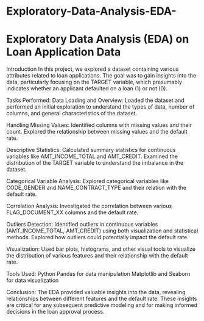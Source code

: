 # Exploratory-Data-Analysis-EDA-

# Exploratory Data Analysis (EDA) on Loan Application Data

Introduction
In this project, we explored a dataset containing various attributes related to loan applications. The goal was to gain insights into the data, particularly focusing on the TARGET variable, which presumably indicates whether an applicant defaulted on a loan (1) or not (0).

Tasks Performed:
Data Loading and Overview: Loaded the dataset and performed an initial exploration to understand the types of data, number of columns, and general characteristics of the dataset.

Handling Missing Values:
Identified columns with missing values and their count.
Explored the relationship between missing values and the default rate.

Descriptive Statistics:
Calculated summary statistics for continuous variables like AMT_INCOME_TOTAL and AMT_CREDIT.
Examined the distribution of the TARGET variable to understand the imbalance in the dataset.

Categorical Variable Analysis:
Explored categorical variables like CODE_GENDER and NAME_CONTRACT_TYPE and their relation with the default rate.

Correlation Analysis:
Investigated the correlation between various FLAG_DOCUMENT_XX columns and the default rate.

Outliers Detection:
Identified outliers in continuous variables (AMT_INCOME_TOTAL, AMT_CREDIT) using both visualization and statistical methods.
Explored how outliers could potentially impact the default rate.

Visualization:
Used bar plots, histograms, and other visual tools to visualize the distribution of various features and their relationship with the default rate.

Tools Used:
Python
Pandas for data manipulation
Matplotlib and Seaborn for data visualization

Conclusion:
The EDA provided valuable insights into the data, revealing relationships between different features and the default rate. These insights are critical for any subsequent predictive modeling and for making informed decisions in the loan approval process.
